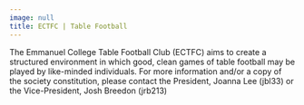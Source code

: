 ```yaml
---
image: null
title: ECTFC | Table Football
---
```


The Emmanuel College Table Football Club (ECTFC) aims to create a structured environment in which good, clean games of table football may be played by like-minded individuals.
For more information and/or a copy of the society constitution, please contact the President, Joanna Lee (jbl33) or the Vice-President, Josh Breedon (jrb213)
